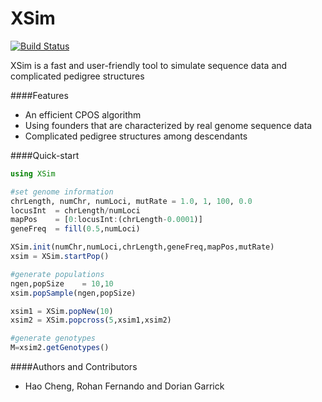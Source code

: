 # XSim

[![Build Status](https://travis-ci.org/reworkhow/GenSim.jl.svg?branch=master)](https://travis-ci.org/reworkhow/GenSim.jl)

XSim is a fast and user-friendly tool to simulate sequence data and complicated pedigree structures

####Features

* An efficient CPOS algorithm
* Using founders that are characterized by real genome sequence data
* Complicated pedigree structures among descendants

####Quick-start

```Julia
using XSim

#set genome information
chrLength, numChr, numLoci, mutRate = 1.0, 1, 100, 0.0
locusInt  = chrLength/numLoci
mapPos    = [0:locusInt:(chrLength-0.0001)]
geneFreq  = fill(0.5,numLoci)

XSim.init(numChr,numLoci,chrLength,geneFreq,mapPos,mutRate)
xsim = XSim.startPop()

#generate populations
ngen,popSize    = 10,10
xsim.popSample(ngen,popSize)

xsim1 = XSim.popNew(10)
xsim2 = XSim.popcross(5,xsim1,xsim2)

#generate genotypes
M=xsim2.getGenotypes()
```

####Authors and Contributors

* Hao Cheng, Rohan Fernando and Dorian Garrick



